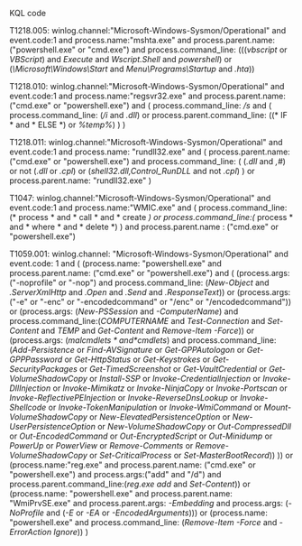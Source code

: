 KQL code

T1218.005:
    winlog.channel:"Microsoft-Windows-Sysmon/Operational"
    and event.code:1
    and process.name:"mshta.exe"
    and process.parent.name: ("powershell.exe" or "cmd.exe")
    and process.command_line: (((*vbscript* or *VBScript*) and *Execute* and *Wscript.Shell* and *powershell*) or (*\\Microsoft\\Windows\\Start* and *Menu\\Programs\\Startup* and *.hta*))

T1218.010:
    winlog.channel:"Microsoft-Windows-Sysmon/Operational"
    and event.code:1
    and process.name:"regsvr32.exe"
    and process.parent.name: ("cmd.exe" or "powershell.exe")
    and (
        process.command_line: */s*
        and (
            process.command_line: (*/i* and *.dll*)
            or process.parent.command_line: ((* IF * and * ELSE *) or *%temp%*)
        )
    )

T1218.011:
    winlog.channel:"Microsoft-Windows-Sysmon/Operational"
    and event.code:1
    and process.name: "rundll32.exe"
    and (
        process.parent.name: ("cmd.exe" or "powershell.exe")
        and process.command_line: (
            (*.dll* and *,#*)
            or not (*.dll* or *.cpl*)
            or (*shell32.dll,Control_RunDLL* and not *.cpl*)
        )
        or process.parent.name: "rundll32.exe"
    )

T1047:
    winlog.channel:"Microsoft-Windows-Sysmon/Operational"
    and event.code:1
    and process.name:"WMIC.exe"
    and (
        process.command_line:(* process * and * call * and * create *)
        or process.command_line:(* process * and * where * and  * delete *)
    )
    and process.parent.name : ("cmd.exe" or "powershell.exe")

T1059.001:
    winlog.channel: "Microsoft-Windows-Sysmon/Operational" and event.code: 1 and (
        (process.name: "powershell.exe"
        and process.parent.name: ("cmd.exe" or "powershell.exe")
        and (
            (process.args: ("-noprofile" or "-nop")
            and process.command_line: (*New-Object* and *.ServerXmlHttp* and *.Open* and *.Send* and *.ResponseText*))
            or
            (process.args: ("-e" or "-enc" or "-encodedcommand" or "/enc" or "/encodedcommand"))
            or
            (process.args: (*New-PSSession* and *-ComputerName*)
            and process.command_line:(*COMPUTERNAME* and *Test-Connection* and *Set-Content* and *TEMP* and *Get-Content* and *Remove-Item -Force*))
            or
            (process.args: (*$malcmdlets* and *$cmdlets*)
            and process.command_line:(*Add-Persistence* or *Find-AVSignature* or *Get-GPPAutologon* or *Get-GPPPassword* or *Get-HttpStatus* or *Get-Keystrokes* or *Get-SecurityPackages* or *Get-TimedScreenshot* or *Get-VaultCredential* or *Get-VolumeShadowCopy* or *Install-SSP* or *Invoke-CredentialInjection* or *Invoke-DllInjection* or *Invoke-Mimikatz* or *Invoke-NinjaCopy* or *Invoke-Portscan* or *Invoke-ReflectivePEInjection* or *Invoke-ReverseDnsLookup* or *Invoke-Shellcode* or *Invoke-TokenManipulation* or *Invoke-WmiCommand* or *Mount-VolumeShadowCopy* or *New-ElevatedPersistenceOption* or *New-UserPersistenceOption* or *New-VolumeShadowCopy* or *Out-CompressedDll* or *Out-EncodedCommand* or *Out-EncryptedScript* or *Out-Minidump* or *PowerUp* or *PowerView* or *Remove-Comments* or *Remove-VolumeShadowCopy* or *Set-CriticalProcess* or *Set-MasterBootRecord*))
        ))
        or
        (process.name:"reg.exe"
        and process.parent.name: ("cmd.exe" or "powershell.exe")
        and process.args:("add" and "/d") and process.parent.command_line:(*reg.exe add* and *Set-Content*))
        or
        (process.name: "powershell.exe"
        and process.parent.name: "WmiPrvSE.exe"
        and process.parent.args: *-Embedding* 
        and process.args: (*-NoProfile* and (*-E* or *-EA* or *-EncodedArguments*)))
        or
        (process.name: "powershell.exe"
        and process.command_line: (*Remove-Item* *-Force* and *-ErrorAction Ignore*))
    )